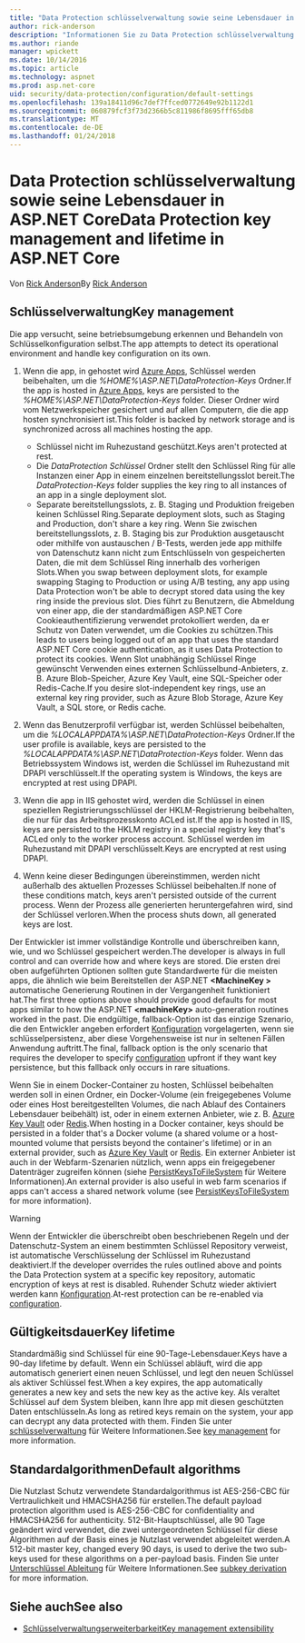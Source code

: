 ```yaml
---
title: "Data Protection schlüsselverwaltung sowie seine Lebensdauer in ASP.NET Core"
author: rick-anderson
description: "Informationen Sie zu Data Protection schlüsselverwaltung und Lebensdauer in ASP.NET Core."
ms.author: riande
manager: wpickett
ms.date: 10/14/2016
ms.topic: article
ms.technology: aspnet
ms.prod: asp.net-core
uid: security/data-protection/configuration/default-settings
ms.openlocfilehash: 139a18411d96c7def7ffced0772649e92b1122d1
ms.sourcegitcommit: 060879fcf3f73d2366b5c811986f8695fff65db8
ms.translationtype: MT
ms.contentlocale: de-DE
ms.lasthandoff: 01/24/2018
---
```

# <a name="data-protection-key-management-and-lifetime-in-aspnet-core"></a><span data-ttu-id="402c5-103">Data Protection schlüsselverwaltung sowie seine Lebensdauer in ASP.NET Core</span><span class="sxs-lookup"><span data-stu-id="402c5-103">Data Protection key management and lifetime in ASP.NET Core</span></span>

<span data-ttu-id="402c5-104">Von [Rick Anderson](https://twitter.com/RickAndMSFT)</span><span class="sxs-lookup"><span data-stu-id="402c5-104">By [Rick Anderson](https://twitter.com/RickAndMSFT)</span></span>

## <a name="key-management"></a><span data-ttu-id="402c5-105">Schlüsselverwaltung</span><span class="sxs-lookup"><span data-stu-id="402c5-105">Key management</span></span>

<span data-ttu-id="402c5-106">Die app versucht, seine betriebsumgebung erkennen und Behandeln von Schlüsselkonfiguration selbst.</span><span class="sxs-lookup"><span data-stu-id="402c5-106">The app attempts to detect its operational environment and handle key configuration on its own.</span></span>

1. <span data-ttu-id="402c5-107">Wenn die app, in gehostet wird [Azure Apps](https://azure.microsoft.com/services/app-service/), Schlüssel werden beibehalten, um die *%HOME%\ASP.NET\DataProtection-Keys* Ordner.</span><span class="sxs-lookup"><span data-stu-id="402c5-107">If the app is hosted in [Azure Apps](https://azure.microsoft.com/services/app-service/), keys are persisted to the *%HOME%\ASP.NET\DataProtection-Keys* folder.</span></span> <span data-ttu-id="402c5-108">Dieser Ordner wird vom Netzwerkspeicher gesichert und auf allen Computern, die die app hosten synchronisiert ist.</span><span class="sxs-lookup"><span data-stu-id="402c5-108">This folder is backed by network storage and is synchronized across all machines hosting the app.</span></span>
   * <span data-ttu-id="402c5-109">Schlüssel nicht im Ruhezustand geschützt.</span><span class="sxs-lookup"><span data-stu-id="402c5-109">Keys aren't protected at rest.</span></span>
   * <span data-ttu-id="402c5-110">Die *DataProtection Schlüssel* Ordner stellt den Schlüssel Ring für alle Instanzen einer App in einem einzelnen bereitstellungsslot bereit.</span><span class="sxs-lookup"><span data-stu-id="402c5-110">The *DataProtection-Keys* folder supplies the key ring to all instances of an app in a single deployment slot.</span></span>
   * <span data-ttu-id="402c5-111">Separate bereitstellungsslots, z. B. Staging und Produktion freigeben keinen Schlüssel Ring.</span><span class="sxs-lookup"><span data-stu-id="402c5-111">Separate deployment slots, such as Staging and Production, don't share a key ring.</span></span> <span data-ttu-id="402c5-112">Wenn Sie zwischen bereitstellungsslots, z. B. Staging bis zur Produktion ausgetauscht oder mithilfe von austauschen / B-Tests, werden jede app mithilfe von Datenschutz kann nicht zum Entschlüsseln von gespeicherten Daten, die mit dem Schlüssel Ring innerhalb des vorherigen Slots.</span><span class="sxs-lookup"><span data-stu-id="402c5-112">When you swap between deployment slots, for example swapping Staging to Production or using A/B testing, any app using Data Protection won't be able to decrypt stored data using the key ring inside the previous slot.</span></span> <span data-ttu-id="402c5-113">Dies führt zu Benutzern, die Abmeldung von einer app, die der standardmäßigen ASP.NET Core Cookieauthentifizierung verwendet protokolliert werden, da er Schutz von Daten verwendet, um die Cookies zu schützen.</span><span class="sxs-lookup"><span data-stu-id="402c5-113">This leads to users being logged out of an app that uses the standard ASP.NET Core cookie authentication, as it uses Data Protection to protect its cookies.</span></span> <span data-ttu-id="402c5-114">Wenn Slot unabhängig Schlüssel Ringe gewünscht Verwenden eines externen Schlüsselbund-Anbieters, z. B. Azure Blob-Speicher, Azure Key Vault, eine SQL-Speicher oder Redis-Cache.</span><span class="sxs-lookup"><span data-stu-id="402c5-114">If you desire slot-independent key rings, use an external key ring provider, such as Azure Blob Storage, Azure Key Vault, a SQL store, or Redis cache.</span></span>

1. <span data-ttu-id="402c5-115">Wenn das Benutzerprofil verfügbar ist, werden Schlüssel beibehalten, um die *%LOCALAPPDATA%\ASP.NET\DataProtection-Keys* Ordner.</span><span class="sxs-lookup"><span data-stu-id="402c5-115">If the user profile is available, keys are persisted to the *%LOCALAPPDATA%\ASP.NET\DataProtection-Keys* folder.</span></span> <span data-ttu-id="402c5-116">Wenn das Betriebssystem Windows ist, werden die Schlüssel im Ruhezustand mit DPAPI verschlüsselt.</span><span class="sxs-lookup"><span data-stu-id="402c5-116">If the operating system is Windows, the keys are encrypted at rest using DPAPI.</span></span>

1. <span data-ttu-id="402c5-117">Wenn die app in IIS gehostet wird, werden die Schlüssel in einen speziellen Registrierungsschlüssel der HKLM-Registrierung beibehalten, die nur für das Arbeitsprozesskonto ACLed ist.</span><span class="sxs-lookup"><span data-stu-id="402c5-117">If the app is hosted in IIS, keys are persisted to the HKLM registry in a special registry key that's ACLed only to the worker process account.</span></span> <span data-ttu-id="402c5-118">Schlüssel werden im Ruhezustand mit DPAPI verschlüsselt.</span><span class="sxs-lookup"><span data-stu-id="402c5-118">Keys are encrypted at rest using DPAPI.</span></span>

1. <span data-ttu-id="402c5-119">Wenn keine dieser Bedingungen übereinstimmen, werden nicht außerhalb des aktuellen Prozesses Schlüssel beibehalten.</span><span class="sxs-lookup"><span data-stu-id="402c5-119">If none of these conditions match, keys aren't persisted outside of the current process.</span></span> <span data-ttu-id="402c5-120">Wenn der Prozess alle generierten heruntergefahren wird, sind der Schlüssel verloren.</span><span class="sxs-lookup"><span data-stu-id="402c5-120">When the process shuts down, all generated keys are lost.</span></span>

<span data-ttu-id="402c5-121">Der Entwickler ist immer vollständige Kontrolle und überschreiben kann, wie, und wo Schlüssel gespeichert werden.</span><span class="sxs-lookup"><span data-stu-id="402c5-121">The developer is always in full control and can override how and where keys are stored.</span></span> <span data-ttu-id="402c5-122">Die ersten drei oben aufgeführten Optionen sollten gute Standardwerte für die meisten apps, die ähnlich wie beim Bereitstellen der ASP.NET  **\<MachineKey >** automatische Generierung Routinen in der Vergangenheit funktioniert hat.</span><span class="sxs-lookup"><span data-stu-id="402c5-122">The first three options above should provide good defaults for most apps similar to how the ASP.NET **\<machineKey>** auto-generation routines worked in the past.</span></span> <span data-ttu-id="402c5-123">Die endgültige, fallback-Option ist das einzige Szenario, die den Entwickler angeben erfordert [Konfiguration](xref:security/data-protection/configuration/overview) vorgelagerten, wenn sie schlüsselpersistenz, aber diese Vorgehensweise ist nur in seltenen Fällen Anwendung auftritt.</span><span class="sxs-lookup"><span data-stu-id="402c5-123">The final, fallback option is the only scenario that requires the developer to specify [configuration](xref:security/data-protection/configuration/overview) upfront if they want key persistence, but this fallback only occurs in rare situations.</span></span>

<span data-ttu-id="402c5-124">Wenn Sie in einem Docker-Container zu hosten, Schlüssel beibehalten werden soll in einen Ordner, ein Docker-Volume (ein freigegebenes Volume oder eines Host bereitgestellten Volumes, die nach Ablauf des Containers Lebensdauer beibehält) ist, oder in einem externen Anbieter, wie z. B. [Azure Key Vault](https://azure.microsoft.com/services/key-vault/) oder [Redis](https://redis.io/).</span><span class="sxs-lookup"><span data-stu-id="402c5-124">When hosting in a Docker container, keys should be persisted in a folder that's a Docker volume (a shared volume or a host-mounted volume that persists beyond the container's lifetime) or in an external provider, such as [Azure Key Vault](https://azure.microsoft.com/services/key-vault/) or [Redis](https://redis.io/).</span></span> <span data-ttu-id="402c5-125">Ein externer Anbieter ist auch in der Webfarm-Szenarien nützlich, wenn apps ein freigegebener Datenträger zugreifen können (siehe [PersistKeysToFileSystem](xref:security/data-protection/configuration/overview#persistkeystofilesystem) für Weitere Informationen).</span><span class="sxs-lookup"><span data-stu-id="402c5-125">An external provider is also useful in web farm scenarios if apps can't access a shared network volume (see [PersistKeysToFileSystem](xref:security/data-protection/configuration/overview#persistkeystofilesystem) for more information).</span></span>

> [!WARNING]
> <span data-ttu-id="402c5-126">Wenn der Entwickler die überschreibt oben beschriebenen Regeln und der Datenschutz-System an einem bestimmten Schlüssel Repository verweist, ist automatische Verschlüsselung der Schlüssel im Ruhezustand deaktiviert.</span><span class="sxs-lookup"><span data-stu-id="402c5-126">If the developer overrides the rules outlined above and points the Data Protection system at a specific key repository, automatic encryption of keys at rest is disabled.</span></span> <span data-ttu-id="402c5-127">Ruhender Schutz wieder aktiviert werden kann [Konfiguration](xref:security/data-protection/configuration/overview).</span><span class="sxs-lookup"><span data-stu-id="402c5-127">At-rest protection can be re-enabled via [configuration](xref:security/data-protection/configuration/overview).</span></span>

## <a name="key-lifetime"></a><span data-ttu-id="402c5-128">Gültigkeitsdauer</span><span class="sxs-lookup"><span data-stu-id="402c5-128">Key lifetime</span></span>

<span data-ttu-id="402c5-129">Standardmäßig sind Schlüssel für eine 90-Tage-Lebensdauer.</span><span class="sxs-lookup"><span data-stu-id="402c5-129">Keys have a 90-day lifetime by default.</span></span> <span data-ttu-id="402c5-130">Wenn ein Schlüssel abläuft, wird die app automatisch generiert einen neuen Schlüssel, und legt den neuen Schlüssel als aktiver Schlüssel fest.</span><span class="sxs-lookup"><span data-stu-id="402c5-130">When a key expires, the app automatically generates a new key and sets the new key as the active key.</span></span> <span data-ttu-id="402c5-131">Als veraltet Schlüssel auf dem System bleiben, kann Ihre app mit diesen geschützten Daten entschlüsseln.</span><span class="sxs-lookup"><span data-stu-id="402c5-131">As long as retired keys remain on the system, your app can decrypt any data protected with them.</span></span> <span data-ttu-id="402c5-132">Finden Sie unter [schlüsselverwaltung](xref:security/data-protection/implementation/key-management#key-expiration-and-rolling) für Weitere Informationen.</span><span class="sxs-lookup"><span data-stu-id="402c5-132">See [key management](xref:security/data-protection/implementation/key-management#key-expiration-and-rolling) for more information.</span></span>

## <a name="default-algorithms"></a><span data-ttu-id="402c5-133">Standardalgorithmen</span><span class="sxs-lookup"><span data-stu-id="402c5-133">Default algorithms</span></span>

<span data-ttu-id="402c5-134">Die Nutzlast Schutz verwendete Standardalgorithmus ist AES-256-CBC für Vertraulichkeit und HMACSHA256 für erstellen.</span><span class="sxs-lookup"><span data-stu-id="402c5-134">The default payload protection algorithm used is AES-256-CBC for confidentiality and HMACSHA256 for authenticity.</span></span> <span data-ttu-id="402c5-135">512-Bit-Hauptschlüssel, alle 90 Tage geändert wird verwendet, die zwei untergeordneten Schlüssel für diese Algorithmen auf der Basis eines je Nutzlast verwendet abgeleitet werden.</span><span class="sxs-lookup"><span data-stu-id="402c5-135">A 512-bit master key, changed every 90 days, is used to derive the two sub-keys used for these algorithms on a per-payload basis.</span></span> <span data-ttu-id="402c5-136">Finden Sie unter [Unterschlüssel Ableitung](xref:security/data-protection/implementation/subkeyderivation#additional-authenticated-data-and-subkey-derivation) für Weitere Informationen.</span><span class="sxs-lookup"><span data-stu-id="402c5-136">See [subkey derivation](xref:security/data-protection/implementation/subkeyderivation#additional-authenticated-data-and-subkey-derivation) for more information.</span></span>

## <a name="see-also"></a><span data-ttu-id="402c5-137">Siehe auch</span><span class="sxs-lookup"><span data-stu-id="402c5-137">See also</span></span>

* [<span data-ttu-id="402c5-138">Schlüsselverwaltungserweiterbarkeit</span><span class="sxs-lookup"><span data-stu-id="402c5-138">Key management extensibility</span></span>](xref:security/data-protection/extensibility/key-management)
